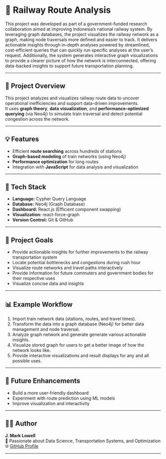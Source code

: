 # 🚆 Railway Route Analysis

This project was developed as part of a government-funded research collaboration aimed at improving Indonesia’s national railway system. By leveraging graph databases, the project visualizes the railway network as a graph, making node traversals more defined and easier to track. It delivers actionable insights through in-depth analyses powered by streamlined, cost-efficient queries that can quickly run specific analyses at the user’s request. Additionally, the system generates interactive graph visualizations to provide a clearer picture of how the network is interconnected, offering data-backed insights to support future transportation planning.

---

## 🧭 Project Overview
This project analyzes and visualizes railway route data to uncover operational inefficiencies and support data-driven improvements.  
It uses **graph theory**, **data visualization**, and **performance-optimized querying** (via Neo4j) to simulate train traversal and detect potential congestion across the network.

---

## 💡 Features
- Efficient **route searching** across hundreds of stations 
- **Graph-based modeling** of train networks (using Neo4j)  
- **Performance optimization** for long routes  
- Integration with **JavaScript** for data analysis and visualization
  
---

## 🧱 Tech Stack
- **Language:** Cypher Query Language  
- **Database:** Neo4j (Graph Database)
- **Dashboard:** React.js (Efficient component swapping)
- **Visualization:** react-force-graph  
- **Version Control:** Git & GitHub

---

## 🚀 Project Goals
- Provide actionable insights for further improvements to the railway transportation system  
- Locate potential bottlenecks and congestions during rush hour  
- Visualize route networks and travel paths interactively
- Provide information for future commuters and government bodies for their respective uses
- Visualize concise data and insights 

---

## 📊 Example Workflow
1. Import train network data (stations, routes, and travel times).  
2. Transform the data into a graph database (Neo4j) for better data management and node traversal.
3. Analyze graph network and generate generate various actionable insights.  
4. Visualize stored graph for users to get a better image of how the network looks like.  
5. Provide interactive visualizations and result displays for any and all possible uses.
---

## 🧩 Future Enhancements
- Build a more user-friendly dashboard
- Experiment with route prediction using ML models  
- Improve visualization and interactivity  

---

## 🧑‍💻 Author
**J. Mark Lowell**  
📍 Passionate about Data Science, Transportation Systems, and Optimization  
🌐 [GitHub Profile](https://github.com/reijii23)

---

